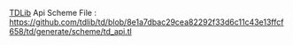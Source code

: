 [TDLib](https://github.com/tdlib/td) Api Scheme File : https://github.com/tdlib/td/blob/8e1a7dbac29cea82292f33d6c11c43e13ffcf658/td/generate/scheme/td_api.tl